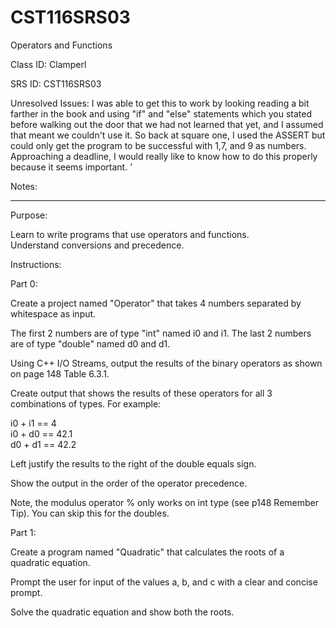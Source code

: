 # CST116SRS03
Operators and Functions


Class ID: Clamperl

SRS ID: CST116SRS03

Unresolved Issues:  I was able to get this to work by looking reading a bit farther in the book and using "if" and "else" statements
which you stated before walking out the door that we had not learned that yet, and I assumed that meant we couldn't use it.
So back at square one, I used the ASSERT but could only get the program to be successful with 1,7, and 9 as numbers. 
Approaching a deadline, I would really like to know how to do this properly because it seems important. '

Notes:  


---

Purpose:  

Learn to write programs that use operators and functions.  
Understand conversions and precedence.  


Instructions:  


Part 0:  

Create a project named "Operator" that takes 4 numbers separated by whitespace as input.  

The first 2 numbers are of type "int" named i0 and i1. The last 2 numbers are of type "double" named d0 and d1.  

Using C++ I/O Streams, output the results of the binary operators as shown on page 148 Table 6.3.1.  

Create output that shows the results of these operators for all 3 combinations of types. For example:  

i0 + i1 == 4  
i0 + d0 == 42.1  
d0 + d1 == 42.2  

Left justify the results to the right of the double equals sign.  

Show the output in the order of the operator precedence.  

Note, the modulus operator % only works on int type (see p148 Remember Tip). You can skip this for the doubles. 


Part 1:  

Create a program named "Quadratic" that calculates the roots of a quadratic equation.

Prompt the user for input of the values a, b, and c with a clear and concise prompt. 

Solve the quadratic equation and show both the roots. 

